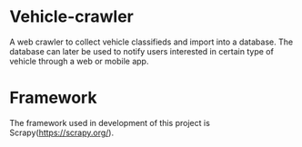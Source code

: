 # Vehicle-crawler
A web crawler to collect vehicle classifieds and import into a database. The database can later be used to notify users interested in certain type of vehicle through a web or mobile app.

# Framework
The framework used in development of this project is Scrapy(https://scrapy.org/).
